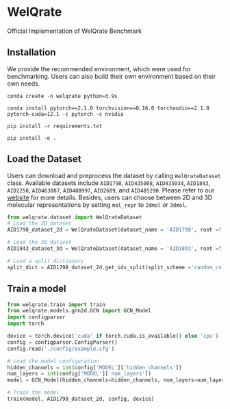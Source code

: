 # WelQrate
Official Implementation of WelQrate Benchmark


## Installation
We provide the recommended environment, which were used for benchmarking. Users can also build their own environment based on their own needs.
```
conda create -n welqrate python=3.9s
```

```
conda install pytorch==2.1.0 torchvision==0.16.0 torchaudio==2.1.0 pytorch-cuda=12.1 -c pytorch -c nvidia
```

```
pip install -r requirements.txt
```

```
pip install -e .
```


## Load the Dataset
Users can download and preprocess the dataset by calling `WelQrateDataset` class. Available datasets include `AID1798`, `AID435008`, `AID435034`, `AID1843`, `AID2258`, `AID463087`, `AID488997`, `AID2689`, and `AID485290`. Please refer to our [website](https://www.welqrate.org/) for more details. Besides, users can choose between 2D and 3D molecular representations by setting `mol_repr` to `2dmol` or `3dmol`.

```python
from welqrate.dataset import WelQrateDataset
# Load the 2D dataset
AID1798_dataset_2d = WelQrateDataset(dataset_name = 'AID1798', root =f'./datasets', mol_repr ='2dmol')

# Load the 3D dataset 
AID1843_dataset_3d = WelQrateDataset(dataset_name = 'AID1843', root =f'./datasets', mol_repr ='3dmol')

# Load a split dictionary
split_dict = AID1798_dataset_2d.get_idx_split(split_scheme ='random_cv1') # or 'scaffold_seed1; we provide 1-5 for both random_cv and scaffold_seed

```

## Train a model


```python
from welqrate.train import train
from welqrate.models.gnn2d.GCN import GCN_Model
import configparser
import torch

device = torch.device('cuda' if torch.cuda.is_available() else 'cpu')
config = configparser.ConfigParser()
config.read('./config/example.cfg')

# Load the model configuration
hidden_channels = int(config['MODEL']['hidden_channels'])
num_layers = int(config['MODEL']['num_layers'])
model = GCN_Model(hidden_channels=hidden_channels, num_layers=num_layers).to(device)

# Train the model
train(model, AID1798_dataset_2d, config, device)
```
